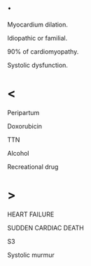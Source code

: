 # .

Myocardium dilation.

Idiopathic or familial.

90% of cardiomyopathy.

Systolic dysfunction.

# <

Peripartum

Doxorubicin

TTN

Alcohol

Recreational drug

# >

HEART FAILURE

SUDDEN CARDIAC DEATH

S3

Systolic murmur
